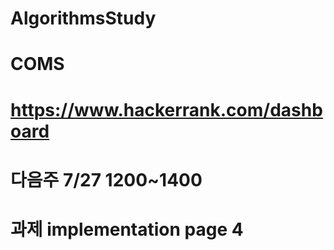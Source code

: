 # AlgorithmsStudy 
# COMS
# https://www.hackerrank.com/dashboard
# 다음주 7/27 1200~1400
# 과제 implementation page 4



